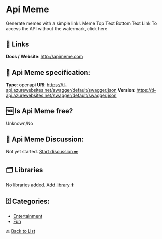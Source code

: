 # Api Meme
Generate memes with a simple link!. Meme Top Text Bottom Text Link To access the API without the watermark, click here

##  🔗 Links
**Docs / Website**: http://apimeme.com

## 🧬 Api Meme specification:
**Type**: openapi
**URI**: https://tl-api.azurewebsites.net/swagger/default/swagger.json
**Version**: https://tl-api.azurewebsites.net/swagger/default/swagger.json

## 🆓 Is Api Meme free?
 Unknown/No 

## 💬 Api Meme Discussion:
Not yet started. [Start discussion ➡️](https://github.com/apis-list/apis-list/discussions/new)

## 🗂️ Libraries
No libraries added. [Add library ➕](https://github.com/apis-list/apis-list/edit/main/apis-list.yaml)    

## 🗄️ Categories:
- [Entertainment](https://github.com/apis-list/apis-list#entertainment-)
- [Fun](https://github.com/apis-list/apis-list#fun-)

🔙  [Back to List](https://github.com/apis-list/apis-list)
